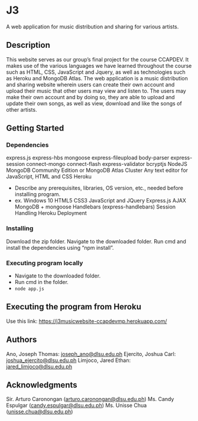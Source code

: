 # J3
A web application for music distribution and sharing for various artists.

## Description
This website serves as our group’s final project for the course CCAPDEV. It makes use of the various languages we have learned throughout the course such as HTML, CSS, JavaScript and Jquery, as well as technologies such as Heroku and MongoDB Atlas. The web application is a music distribution and sharing website wherein users can create their own account and upload their music that other users may view and listen to. The users may make their own account and by doing so, they are able to upload and update their own songs, as well as view, download and like the songs of other artists. 

## Getting Started

### Dependencies
express.js
express-hbs
mongoose
express-fileupload
body-parser
express-session
connect-mongo
connect-flash
express-validator
bcryptjs
NodeJS
MongoDB Community Edition or MongoDB Atlas Cluster
Any text editor for JavaScript, HTML and CSS
Heroku


* Describe any prerequisites, libraries, OS version, etc., needed before installing program.
* ex. Windows 10
HTML5
CSS3
JavaScript and JQuery
Express.js
AJAX
MongoDB + mongoose
Handlebars (express-handlebars)
Session Handling
Heroku Deployment


### Installing
Download the zip folder.
Navigate to the downloaded folder.
Run cmd and install the dependencies using “npm install”.

### Executing program locally
* Navigate to the downloaded folder.
* Run cmd in the folder.
* ```node app.js```

## Executing the program from Heroku
Use this link: https://j3musicwebsite-ccapdevmp.herokuapp.com/

## Authors
Ano, Joseph Thomas: joseph_ano@dlsu.edu.ph
Ejercito, Joshua Carl: joshua_ejercito@dlsu.edu.ph
Limjoco, Jared Ethan: jared_limjoco@dlsu.edu.ph

## Acknowledgments
Sir. Arturo Caronongan (arturo.caronongan@dlsu.edu.ph)
Ms. Candy Espulgar (candy.espulgar@dlsu.edu.ph)
Ms. Unisse Chua (unisse.chua@dlsu.edu.ph)


